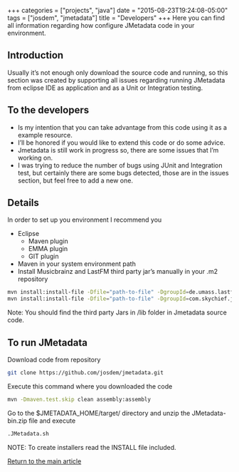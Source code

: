 +++
categories = ["projects", "java"]
date = "2015-08-23T19:24:08-05:00"
tags = ["josdem", "jmetadata"]
title = "Developers"
+++
Here you can find all information regarding how configure JMetadata code in your environment.

## Introduction
Usually it’s not enough only download the source code and running, so this section was created by supporting all issues regarding running JMetadata from eclipse IDE as application and as a Unit or Integration testing.

## To the developers
* Is my intention that you can take advantage from this code using it as a example resource.
* I’ll be honored if you would like to extend this code or do some advice.
* Jmetadata is still work in progress so, there are some issues that I’m working on.
* I was trying to reduce the number of bugs using JUnit and Integration test, but certainly there are some bugs detected, those are in the issues section, but feel free to add a new one.

## Details
In order to set up you environment I recommend you

* Eclipse
  * Maven plugin
  * EMMA plugin
  * GIT plugin
* Maven in your system environment path
* Install Musicbrainz and LastFM third party jar’s manually in your .m2 repository

```bash
mvn install:install-file -Dfile="path-to-file" -DgroupId=de.umass.lastfm -DartifactId=lastfm_bindings -Dversion=0.1.0 -Dpackaging=jar
mvn install:install-file -Dfile="path-to-file" -DgroupId=com.skychief.javamusicbrainz -DartifactId=javamusicbrainz -Dversion=1.0 -Dpackaging=jar
```

Note: You should find the third party Jars in /lib folder in Jmetadata source code.

## To run JMetadata

Download code from repository

```bash
git clone https://github.com/josdem/jmetadata.git
```
Execute this command where you downloaded the code

```bash
mvn -Dmaven.test.skip clean assembly:assembly
```

Go to the $JMETADATA_HOME/target/ directory and unzip the JMetadata-bin.zip file and execute

```bash
.JMetadata.sh
```

NOTE: To create installers read the INSTALL file included.

[Return to the main article](/jmetadata/jmetadata)
